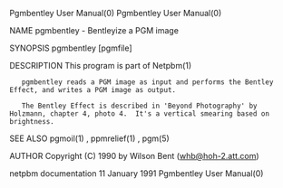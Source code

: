 Pgmbentley User Manual(0)                                                                                                                                                           Pgmbentley User Manual(0)



NAME
       pgmbentley - Bentleyize a PGM image


SYNOPSIS
       pgmbentley [pgmfile]


DESCRIPTION
       This program is part of Netpbm(1)

       pgmbentley reads a PGM image as input and performs the Bentley Effect, and writes a PGM image as output.

       The Bentley Effect is described in 'Beyond Photography' by Holzmann, chapter 4, photo 4.  It's a vertical smearing based on brightness.


SEE ALSO
       pgmoil(1) , ppmrelief(1) , pgm(5)



AUTHOR
       Copyright (C) 1990 by Wilson Bent (whb@hoh-2.att.com)



netpbm documentation                                                                           11 January 1991                                                                      Pgmbentley User Manual(0)
